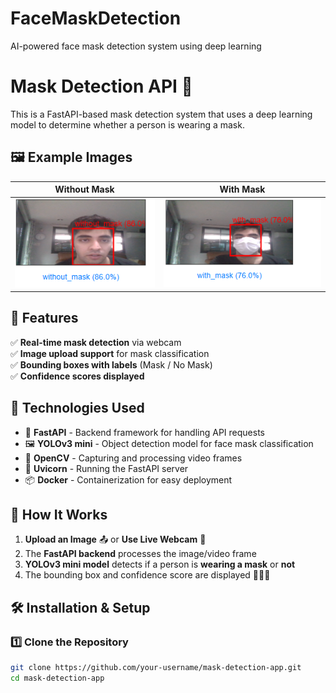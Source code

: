 # FaceMaskDetection
AI-powered face mask detection system using deep learning 
# Mask Detection API 🚀

This is a FastAPI-based mask detection system that uses a deep learning model to determine whether a person is wearing a mask.

## 🖼️ Example Images
| Without Mask | With Mask |
|-------------|----------|
| ![Without Mask](Screenshot%202025-02-26%20173017.png) | ![With Mask](Screenshot%202025-02-26%20173145.png) |


## 📌 **Features**
✅ **Real-time mask detection** via webcam  
✅ **Image upload support** for mask classification  
✅ **Bounding boxes with labels** (Mask / No Mask)  
✅ **Confidence scores displayed**  

## 🔧 **Technologies Used**
- 🐍 **FastAPI** - Backend framework for handling API requests
- 🖼️ **YOLOv3 mini** - Object detection model for face mask classification
- 🎥 **OpenCV** - Capturing and processing video frames
- 🚀 **Uvicorn** - Running the FastAPI server
- 📦 **Docker** - Containerization for easy deployment  

## 🎯 **How It Works**
1. **Upload an Image** 📤 or **Use Live Webcam** 🎥
2. The **FastAPI backend** processes the image/video frame
3. **YOLOv3 mini model** detects if a person is **wearing a mask** or **not**
4. The bounding box and confidence score are displayed 🔲✅❌  

## 🛠 **Installation & Setup**
### **1️⃣ Clone the Repository**
```sh
git clone https://github.com/your-username/mask-detection-app.git
cd mask-detection-app
